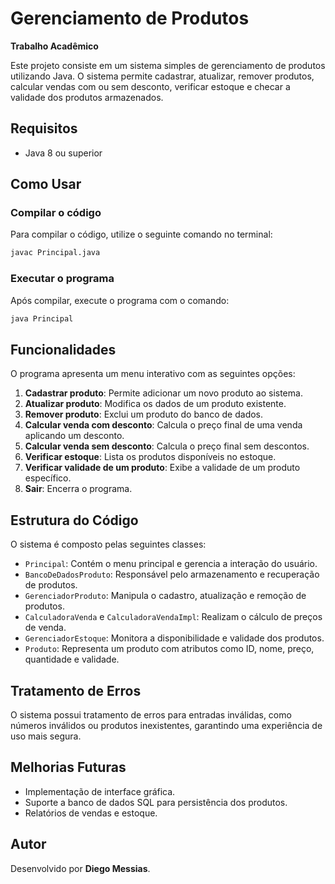 # Gerenciamento de Produtos

**Trabalho Acadêmico**

Este projeto consiste em um sistema simples de gerenciamento de produtos utilizando Java. O sistema permite cadastrar, atualizar, remover produtos, calcular vendas com ou sem desconto, verificar estoque e checar a validade dos produtos armazenados.

## Requisitos
- Java 8 ou superior
  
## Como Usar

### Compilar o código
Para compilar o código, utilize o seguinte comando no terminal:
```sh
javac Principal.java
```

### Executar o programa
Após compilar, execute o programa com o comando:
```sh
java Principal
```

## Funcionalidades

O programa apresenta um menu interativo com as seguintes opções:

1. **Cadastrar produto**: Permite adicionar um novo produto ao sistema.
2. **Atualizar produto**: Modifica os dados de um produto existente.
3. **Remover produto**: Exclui um produto do banco de dados.
4. **Calcular venda com desconto**: Calcula o preço final de uma venda aplicando um desconto.
5. **Calcular venda sem desconto**: Calcula o preço final sem descontos.
6. **Verificar estoque**: Lista os produtos disponíveis no estoque.
7. **Verificar validade de um produto**: Exibe a validade de um produto específico.
0. **Sair**: Encerra o programa.

## Estrutura do Código

O sistema é composto pelas seguintes classes:

- `Principal`: Contém o menu principal e gerencia a interação do usuário.
- `BancoDeDadosProduto`: Responsável pelo armazenamento e recuperação de produtos.
- `GerenciadorProduto`: Manipula o cadastro, atualização e remoção de produtos.
- `CalculadoraVenda` e `CalculadoraVendaImpl`: Realizam o cálculo de preços de venda.
- `GerenciadorEstoque`: Monitora a disponibilidade e validade dos produtos.
- `Produto`: Representa um produto com atributos como ID, nome, preço, quantidade e validade.

## Tratamento de Erros
O sistema possui tratamento de erros para entradas inválidas, como números inválidos ou produtos inexistentes, garantindo uma experiência de uso mais segura.

## Melhorias Futuras
- Implementação de interface gráfica.
- Suporte a banco de dados SQL para persistência dos produtos.
- Relatórios de vendas e estoque.

## Autor
Desenvolvido por **Diego Messias**.
